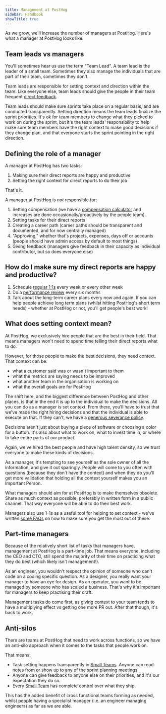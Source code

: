 ```yaml
---
title: Management at PostHog
sidebar: Handbook
showTitle: true
---
```


As we grow, we'll increase the number of managers at PostHog. Here's what a manager at PostHog looks like.

## Team leads vs managers

You'll sometimes hear us use the term "Team Lead". A team lead is the leader of a small team. Sometimes they also manage the individuals that are part of their team, sometimes they don't.

Team leads are responsible for setting context and direction within the team. Like everyone else, team leads should give the people in their team frequent [direct feedback](/handbook/people/feedback).

Team leads should make sure sprints take place on a regular basis, and are conducted transparently. Setting direction means the team leads finalize the sprint priorities. It's ok for team members to change what they picked to work on during the sprint, but it's the team leads' responsibility to help make sure team members have the right context to make good decisions if they change plan, and that everyone starts the sprint pointing in the right direction.

## Defining the role of a manager

A manager at PostHog has two tasks:
1. Making sure their direct reports are happy and productive
1. Setting the right context for direct reports to do their job

That's it.

A manager at PostHog is _not_ responsible for:
1. Setting compensation (we have a [compensation calculator](/handbook/people/compensation) and increases are done occasionally/proactively by the people team).
1. Setting tasks for their direct reports
1. Creating a career path (career paths should be transparent and documented, and for now centrally managed)
1. "Approving," whether that's projects, expenses, days off or accounts (people should have admin access by default to most things)
1. Giving feedback (managers give feedback in their capacity as individual contributor, but so does everyone else)

## How do I make sure my direct reports are happy and productive?

1. Schedule [regular 1:1s](/handbook/company/1-1s) every week or every other week
1. Do a [performance review](/handbook/people/feedback#performance-reviews) every six months
1. Talk about the long-term career plans every now and again. If you can help people achieve long term plans (whilst hitting PostHog's short term needs) - whether at PostHog or not, you'll get people's best work!

## What does setting context mean?

At PostHog, we exclusively hire people that are the best in their field.
That means managers won't need to spend time telling their direct reports what to do.

However, for those people to make the best decisions, they need context. That context can be:
- what a customer said was or wasn't important to them
- what the metrics are saying needs to be improved
- what another team in the organisation is working on
- what the overall goals are for PostHog

The shift here, and the biggest difference between PostHog and other places, is that in the end it is up to the individual to make the decisions.
All you can do as a manager is set context. From there, you'll have to trust that we've made the right hiring decisions and that the individual is able to execute on that. If they can't, we have a [generous severance policy](/handbook/people/compensation#severance).

Decisions aren't just about buying a piece of software or choosing a color for a button. It's also about what to work on, what to invest time in, or where to take entire parts of our product.

Again, we've hired the best people and have high talent density, so we trust everyone to make these kinds of decisions.

As a manager, it's tempting to see yourself as the sole owner of all the information, and give it out sparingly.
People will come to you often with questions (because they don't have the context) and when they do you'll get more validation that holding all the context yourself makes you an Important Person.

What managers should aim for at PostHog is to make themselves obsolete. Share as much context as possible, preferably in written form in a public channel. That way everyone will be able to do their best work.

Managers also use 1-1s as a useful tool for helping to set context - we've written [some FAQs](/handbook/company/1-1s) on how to make sure you get the most out of these. 

## Part-time managers

Because of the relatively short list of tasks that managers have, management at PostHog is a part-time job.
That means everyone, including the CEO and CTO, still spend the majority of their time on practicing what they do best (which likely isn't management!).

As an engineer, you wouldn't respect the opinion of someone who can't code on a coding specific question.
As a designer, you really want your manager to have an eye for design.
As an operator, you want to be managed by someone who has scaled a business.
That's why it's important for managers to keep practising their craft.

Management tasks do come first, as giving context to your team tends to have a multiplying effect vs getting one more PR out. After that though, it's back to work.

## Anti-silos

There are teams at PostHog that need to work across functions, so we have an anti-silo approach when it comes to the tasks that people work on.

That means:
* Task setting happens transparently in [Small Teams](structure). Anyone can read notes from or show up to any of the sprint planning meetings.
* Anyone can give feedback to anyone else on their priorities, and it's our expectation they do so.
* Every [Small Team](structure) has complete control over what they ship.

This has the added benefit of cross functional teams forming as needed, whilst people having a specialist manager (i.e. an engineer managing engineers) as far as we are able. 
